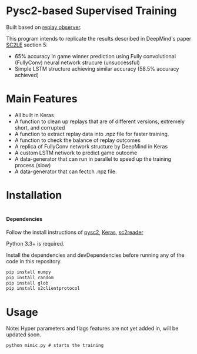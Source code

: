 # Pysc2-based Supervised Training

Built based on [replay observer](https://github.com/narhen/pysc2-replay).

This program intends to replicate the results described in DeepMind's paper [SC2LE](https://arxiv.org/pdf/1708.04782.pdf) section 5:
  - 65% accuracy in game winner prediction using Fully convolutional (FullyConv) neural network strucure (unsuccessful)
  - Simple LSTM structure achieving similar accuracy (58.5% accuracy achieved)

# Main Features

  - All built in Keras
  - A function to clean up replays that are of different versions, extremely short, and corrupted
  - A function to extract replay data into .npz file for faster training.
  - A function to check the balance of replay outcomes
  - A replica of FullyConv network structure by DeepMind in Keras
  - A custom LSTM network to predict game outcome 
  - A data-generator that can run in parallel to speed up the training process (slow)
  - A data-generator that can fectch .npz file.



# Installation

#
#### Dependencies
Follow the install instructions of [pysc2](https://github.com/deepmind/pysc2), [Keras](https://keras.io/#installation), [sc2reader](https://github.com/GraylinKim/sc2reader)

Python 3.3+ is required.

Install the dependencies and devDependencies before running any of the code in this repository.

```cmd
pip install numpy
pip install random
pip install glob
pip install s2clientprotocol
```

# Usage
Note: Hyper parameters and flags features are not yet added in, will be updated soon.
```
python mimic.py # starts the training
```

